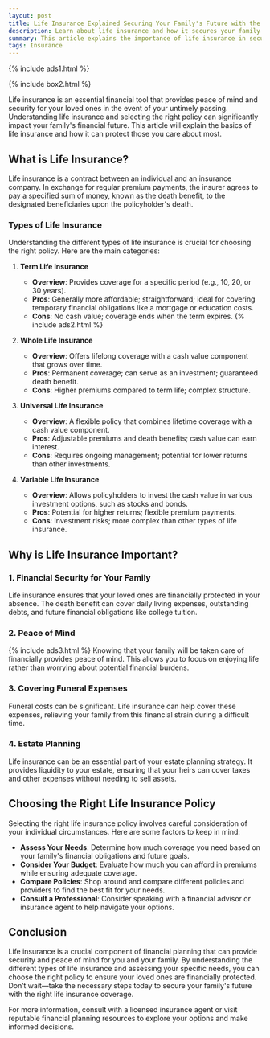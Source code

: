 ```yaml
---
layout: post
title: Life Insurance Explained Securing Your Family's Future with the Right Policy
description: Learn about life insurance and how it secures your family's future with the right policy. Discover different types of life insurance, their benefits, and tips for choosing the best coverage for your needs.
summary: This article explains the importance of life insurance in securing your family's financial future. It covers the various types of life insurance, including term, whole, universal, and variable policies, highlighting their benefits and drawbacks. The article emphasizes the significance of life insurance in providing financial security, covering funeral expenses, and aiding in estate planning. By assessing individual needs and considering budget constraints, readers can make informed decisions on the right life insurance policy for their circumstances. Ultimately, the guide encourages proactive planning to protect loved ones in the event of unforeseen circumstances.
tags: Insurance
---
```


{% include ads1.html %}

{% include box2.html %}

Life insurance is an essential financial tool that provides peace of mind and security for your loved ones in the event of your untimely passing. Understanding life insurance and selecting the right policy can significantly impact your family's financial future. This article will explain the basics of life insurance and how it can protect those you care about most.

## What is Life Insurance?

Life insurance is a contract between an individual and an insurance company. In exchange for regular premium payments, the insurer agrees to pay a specified sum of money, known as the death benefit, to the designated beneficiaries upon the policyholder's death.

### Types of Life Insurance

Understanding the different types of life insurance is crucial for choosing the right policy. Here are the main categories:

1. **Term Life Insurance**
   - **Overview**: Provides coverage for a specific period (e.g., 10, 20, or 30 years).
   - **Pros**: Generally more affordable; straightforward; ideal for covering temporary financial obligations like a mortgage or education costs.
   - **Cons**: No cash value; coverage ends when the term expires.
{% include ads2.html %}
2. **Whole Life Insurance**
   - **Overview**: Offers lifelong coverage with a cash value component that grows over time.
   - **Pros**: Permanent coverage; can serve as an investment; guaranteed death benefit.
   - **Cons**: Higher premiums compared to term life; complex structure.

3. **Universal Life Insurance**
   - **Overview**: A flexible policy that combines lifetime coverage with a cash value component.
   - **Pros**: Adjustable premiums and death benefits; cash value can earn interest.
   - **Cons**: Requires ongoing management; potential for lower returns than other investments.

4. **Variable Life Insurance**
   - **Overview**: Allows policyholders to invest the cash value in various investment options, such as stocks and bonds.
   - **Pros**: Potential for higher returns; flexible premium payments.
   - **Cons**: Investment risks; more complex than other types of life insurance.

## Why is Life Insurance Important?

### 1. Financial Security for Your Family

Life insurance ensures that your loved ones are financially protected in your absence. The death benefit can cover daily living expenses, outstanding debts, and future financial obligations like college tuition.

### 2. Peace of Mind
{% include ads3.html %}
Knowing that your family will be taken care of financially provides peace of mind. This allows you to focus on enjoying life rather than worrying about potential financial burdens.

### 3. Covering Funeral Expenses

Funeral costs can be significant. Life insurance can help cover these expenses, relieving your family from this financial strain during a difficult time.

### 4. Estate Planning

Life insurance can be an essential part of your estate planning strategy. It provides liquidity to your estate, ensuring that your heirs can cover taxes and other expenses without needing to sell assets.

## Choosing the Right Life Insurance Policy

Selecting the right life insurance policy involves careful consideration of your individual circumstances. Here are some factors to keep in mind:

- **Assess Your Needs**: Determine how much coverage you need based on your family's financial obligations and future goals.
- **Consider Your Budget**: Evaluate how much you can afford in premiums while ensuring adequate coverage.
- **Compare Policies**: Shop around and compare different policies and providers to find the best fit for your needs.
- **Consult a Professional**: Consider speaking with a financial advisor or insurance agent to help navigate your options.

## Conclusion

Life insurance is a crucial component of financial planning that can provide security and peace of mind for you and your family. By understanding the different types of life insurance and assessing your specific needs, you can choose the right policy to ensure your loved ones are financially protected. Don’t wait—take the necessary steps today to secure your family's future with the right life insurance coverage.

For more information, consult with a licensed insurance agent or visit reputable financial planning resources to explore your options and make informed decisions.
